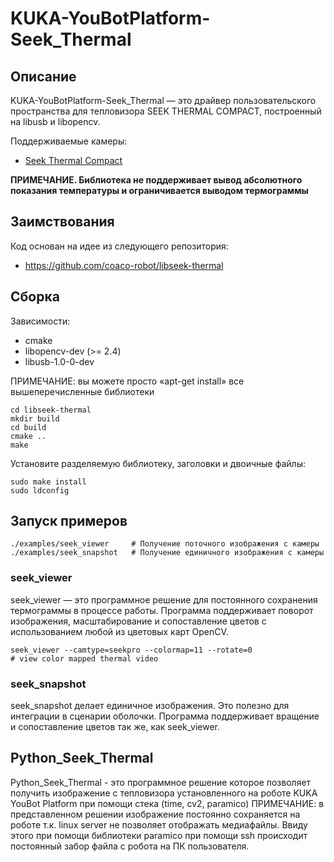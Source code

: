 # KUKA-YouBotPlatform-Seek_Thermal

## Описание

KUKA-YouBotPlatform-Seek_Thermal — это драйвер пользовательского пространства для тепловизора SEEK THERMAL COMPACT, построенный на libusb и libopencv.

Поддерживаемые камеры:
* [Seek Thermal Compact](http://www.thermal.com/products/compact)


**ПРИМЕЧАНИЕ. Библиотека не поддерживает вывод абсолютного показания температуры и ограничивается выводом термограммы**


## Заимствования

Код основан на идее из следующего репозитория:
* https://github.com/coaco-robot/libseek-thermal

## Сборка

Зависимости:
* cmake
* libopencv-dev (>= 2.4)
* libusb-1.0-0-dev

ПРИМЕЧАНИЕ: вы можете просто «apt-get install» все вышеперечисленные библиотеки

```
cd libseek-thermal
mkdir build
cd build
cmake ..
make
```

Установите разделяемую библиотеку, заголовки и двоичные файлы:

```
sudo make install
sudo ldconfig 
```

## Запуск примеров

```
./examples/seek_viewer     # Получение поточного изображения с камеры
./examples/seek_snapshot   # Получение единичного изображения с камеры
```

### seek_viewer
seek_viewer — это программное решение для постоянного сохранения термограммы в процессе работы. Программа поддерживает поворот изображения, масштабирование и сопоставление цветов с использованием любой из цветовых карт OpenCV.

```
seek_viewer --camtype=seekpro --colormap=11 --rotate=0                          # view color mapped thermal video
```

### seek_snapshot
seek_snapshot делает единичное изображения. Это полезно для интеграции в сценарии оболочки. Программа поддерживает вращение и сопоставление цветов так же, как seek_viewer.

## Python_Seek_Thermal

Python_Seek_Thermal - это программное решение которое позволяет получить изображение с тепловизора установленного на роботе KUKA YouBot Platform при помощи стека (time, cv2, paramico)
ПРИМЕЧАНИЕ: в представленном решении изображение постоянно сохраняется на роботе т.к. linux server не позволяет отображать медиафайлы. Ввиду этого при помощи библиотеки paramico при помощи ssh происходит постоянный забор файла с робота на ПК пользователя.
